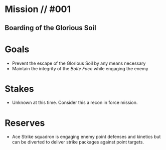 # Mission // #001
## Boarding of the Glorious Soil
# Goals
- Prevent the escape of the Glorious Soil by any means necessary
- Maintain the integrity of the *Bolte Face* while engaging the enemy

# Stakes
- Unknown at this time. Consider this a recon in force mission.

# Reserves
- Ace Strike squadron is engaging enemy point defenses and kinetics but can be diverted to deliver strike packages against point targets.

